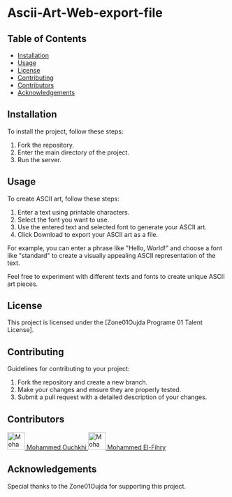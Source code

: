 # Ascii-Art-Web-export-file

## Table of Contents

- [Installation](#installation)
- [Usage](#usage)
- [License](#license)
- [Contributing](#contributing)
- [Contributors](#contributors)
- [Acknowledgements](#acknowledgements)      

## Installation
To install the project, follow these steps:
1. Fork the repository.
2. Enter the main directory of the project.
3. Run the server.

## Usage
To create ASCII art, follow these steps:
1. Enter a text using printable characters.
2. Select the font you want to use.
3. Use the entered text and selected font to generate your ASCII art.
4. Click Download to export your ASCII art as a file.

For example, you can enter a phrase like "Hello, World!" and choose a font like "standard" to create a visually appealing ASCII representation of the text.

Feel free to experiment with different texts and fonts to create unique ASCII art pieces.

## License
This project is licensed under the [Zone01Oujda Programe 01 Talent License].

## Contributing

Guidelines for contributing to your project:

1. Fork the repository and create a new branch.
2. Make your changes and ensure they are properly tested.
3. Submit a pull request with a detailed description of your changes.

## Contributors
<a href="https://learn.zone01oujda.ma/git/mouchkhi">
  <img src="https://learn.zone01oujda.ma/git/avatars/9ce3a9edc9051590107688e9c37712f6?size=870" title="Mohammed Ouchkhi" width="40"height="40"/>
  Mohammed Ouchkhi
</a>

<a href="https://learn.zone01oujda.ma/git/melfihry">
  <img src= "https://learn.zone01oujda.ma/git/avatars/bd73c7d74b95688c13987e4c35053a31?size=870" title="Mohamed El-fihry" width="40"height="40" />
  Mohammed El-Fihry
</a>

## Acknowledgements

Special thanks to the  Zone01Oujda for supporting this project.

